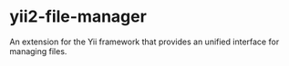 yii2-file-manager
=================

An extension for the Yii framework that provides an unified interface for managing files.
